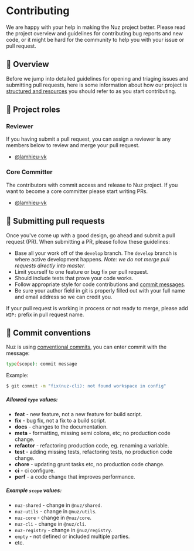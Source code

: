 # Contributing

We are happy with your help in making the Nuz project better. Please read the project overview and guidelines for contributing bug reports and new code, or it might be hard for the community to help you with your issue or pull request.

## 📃 Overview

Before we jump into detailed guidelines for opening and triaging issues and submitting pull requests, here is some information about how our project is [structured and resources](https://github.com/lamhieu-vk/nuz/tree/develop/docs) you should refer to as you start contributing.

## 📎 Project roles

### Reviewer

If you having submit a pull request, you can assign a reviewer is any members below to review and merge your pull request.

* [@lamhieu-vk](https://github.com/lamhieu-vk)

### Core Committer

The contributors with commit access and release to Nuz project. If you want to become a core committer please start writing PRs.

* [@lamhieu-vk](https://github.com/lamhieu-vk)

## 🔽 Submitting pull requests

Once you've come up with a good design, go ahead and submit a pull request (PR). When submitting a PR, please follow these guidelines:
* Base all your work off of the `develop` branch. The `develop` branch is where active development happens. 
  *Note: we do not merge pull requests directly into master.*
* Limit yourself to one feature or bug fix per pull request.
* Should include tests that prove your code works.
* Follow appropriate style for code contributions and [commit messages](https://github.com/lamhieu-vk/nuz/blob/develop/CONTRIBUTING.md#commit-conventions).
* Be sure your author field in git is properly filled out with your full name and email address so we can credit you.

If your pull request is working in process or not ready to merge, please add `WIP:` prefix in pull request name.

## 📝 Commit conventions

Nuz is using [conventional commits](https://www.conventionalcommits.org), you can enter commit with the message:
```sh
type(scope): commit message
```

Example:
```sh
$ git commit -m "fix(nuz-cli): not found workspace in config"
```

##### Allowed `type` values:
* **feat** - new feature, not a new feature for build script.
* **fix** - bug fix, not a fix to a build script.
* **docs** - changes to the documentation.
* **meta** - formatting, missing semi colons, etc; no production code change.
* **refactor** - refactoring production code, eg. renaming a variable.
* **test** - adding missing tests, refactoring tests, no production code change.
* **chore** - updating grunt tasks etc, no production code change.
* **ci** - ci configure.
* **perf** - a code change that improves performance.

##### Example `scope` values:
* `nuz-shared` - change in `@nuz/shared`.
* `nuz-utils` - change in `@nuz/utils`.
* `nuz-core` - change in `@nuz/core`.
* `nuz-cli` - change in `@nuz/cli`.
* `nuz-registry` - change in `@nuz/registry`.
* `empty` - not defined or included multiple parties.
* etc.
